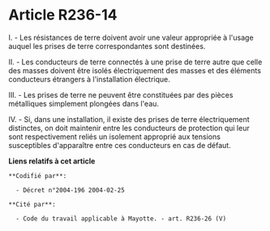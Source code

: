 # Article R236-14

I. - Les résistances de terre doivent avoir une valeur appropriée à l'usage auquel les prises de terre correspondantes sont
destinées.

II. - Les conducteurs de terre connectés à une prise de terre autre que celle des masses doivent être isolés électriquement
des masses et des éléments conducteurs étrangers à l'installation électrique.

III. - Les prises de terre ne peuvent être constituées par des pièces métalliques simplement plongées dans l'eau.

IV. - Si, dans une installation, il existe des prises de terre électriquement distinctes, on doit maintenir entre les
conducteurs de protection qui leur sont respectivement reliés un isolement approprié aux tensions susceptibles d'apparaître
entre ces conducteurs en cas de défaut.

**Liens relatifs à cet article**

	**Codifié par**:

	  - Décret n°2004-196 2004-02-25

	**Cité par**:

	  - Code du travail applicable à Mayotte. - art. R236-26 (V)
